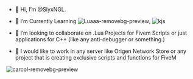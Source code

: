 - 👋 Hi, I’m @SlyxNGL.
- 👀 I’m Currently Learning ![Luaaa-removebg-preview](https://github.com/SlyxNGL/SlyxNGL/assets/165592970/20e897ad-0aa1-45b7-b6a4-618bed78ca5a),
![kjs](https://github.com/SlyxNGL/SlyxNGL/assets/165592970/0978ba5d-1966-4e7e-aa23-f915686a3588)

- 💞️ I’m looking to collaborate on .Lua Projects for Fivem Scripts or just applications for C++ (like any anti-debugger or something.)
  
- 🌌 I would like to work in any server like Origen Network Store or any project that is creating exclusive scripts and functions for FiveM



![carcol-removebg-preview](https://github.com/SlyxNGL/SlyxNGL/assets/165592970/c2e7ace3-3622-43ee-8684-b99b3f6d2153)


